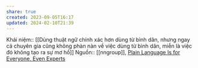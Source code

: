 ```yaml
---
share: true
created: 2023-09-05T16:17
updated: 2024-02-10T21:39
---
```

Khái niệm:: 
[[Dùng thuật ngữ chính xác hơn dùng từ bình dân, nhưng ngay cả chuyên gia cũng không phàn nàn về việc dùng từ bình dân, miễn là việc đó không tạo ra sự mơ hồ]] 
Nguồn:: [[nngroup]], [Plain Language Is for Everyone, Even Experts](https://www.nngroup.com/articles/plain-language-experts/?lm=too-easy&pt=youtubevideo)